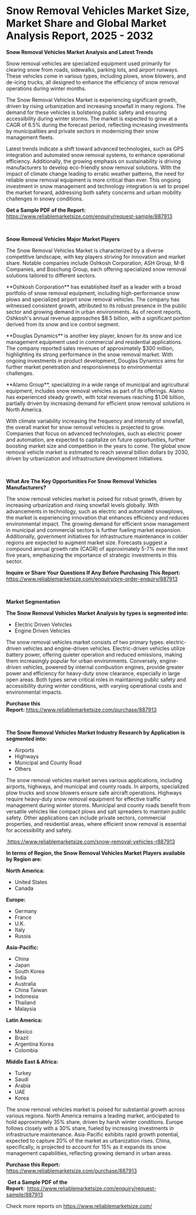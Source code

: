 <p><h1>Snow Removal Vehicles Market Size, Market Share and Global Market Analysis Report, 2025 - 2032</h1></p><p><strong>Snow Removal Vehicles Market Analysis and Latest Trends</strong></p>
<p><p>Snow removal vehicles are specialized equipment used primarily for clearing snow from roads, sidewalks, parking lots, and airport runways. These vehicles come in various types, including plows, snow blowers, and de-icing trucks, all designed to enhance the efficiency of snow removal operations during winter months. </p><p>The Snow Removal Vehicles Market is experiencing significant growth, driven by rising urbanization and increasing snowfall in many regions. The demand for these vehicles is bolstering public safety and ensuring accessibility during winter storms. The market is expected to grow at a CAGR of 6.5% during the forecast period, reflecting increasing investments by municipalities and private sectors in modernizing their snow management fleets.</p><p>Latest trends indicate a shift toward advanced technologies, such as GPS integration and automated snow removal systems, to enhance operational efficiency. Additionally, the growing emphasis on sustainability is driving manufacturers to develop eco-friendly snow removal solutions. With the impact of climate change leading to erratic weather patterns, the need for reliable snow removal equipment is more critical than ever. This ongoing investment in snow management and technology integration is set to propel the market forward, addressing both safety concerns and urban mobility challenges in snowy conditions.</p></p>
<p><strong>Get a Sample PDF of the Report:&nbsp;</strong> <a href="https://www.reliablemarketsize.com/enquiry/request-sample/887913?utm_campaign=2303&utm_medium=2&utm_source=Github&utm_content=ia&utm_term=18022025&utm_id=snow-removal-vehicles">https://www.reliablemarketsize.com/enquiry/request-sample/887913</a></p>
<p>&nbsp;</p>
<p><strong>Snow Removal Vehicles Major Market Players</strong></p>
<p><p>The Snow Removal Vehicles Market is characterized by a diverse competitive landscape, with key players striving for innovation and market share. Notable companies include Oshkosh Corporation, ASH Group, M-B Companies, and Boschung Group, each offering specialized snow removal solutions tailored to different sectors.</p><p>**Oshkosh Corporation** has established itself as a leader with a broad portfolio of snow removal equipment, including high-performance snow plows and specialized airport snow removal vehicles. The company has witnessed consistent growth, attributed to its robust presence in the public sector and growing demand in urban environments. As of recent reports, Oshkosh's annual revenue approaches $8.5 billion, with a significant portion derived from its snow and ice control segment.</p><p>**Douglas Dynamics** is another key player, known for its snow and ice management equipment used in commercial and residential applications. The company reported sales revenues of approximately $300 million, highlighting its strong performance in the snow removal market. With ongoing investments in product development, Douglas Dynamics aims for further market penetration and responsiveness to environmental challenges.</p><p>**Alamo Group**, specializing in a wide range of municipal and agricultural equipment, includes snow removal vehicles as part of its offerings. Alamo has experienced steady growth, with total revenues reaching $1.06 billion, partially driven by increasing demand for efficient snow removal solutions in North America.</p><p>With climate variability increasing the frequency and intensity of snowfall, the overall market for snow removal vehicles is projected to grow. Companies that focus on advanced technologies, such as electric power and automation, are expected to capitalize on future opportunities, further boosting market size and competition in the years to come. The global snow removal vehicle market is estimated to reach several billion dollars by 2030, driven by urbanization and infrastructure development initiatives.</p></p>
<p>&nbsp;</p>
<p><strong>What Are The Key Opportunities For Snow Removal Vehicles Manufacturers?</strong></p>
<p><p>The snow removal vehicles market is poised for robust growth, driven by increasing urbanization and rising snowfall levels globally. With advancements in technology, such as electric and automated snowplows, the market is experiencing innovation that enhances efficiency and reduces environmental impact. The growing demand for efficient snow management in municipal and commercial sectors is further fueling market expansion. Additionally, government initiatives for infrastructure maintenance in colder regions are expected to augment market size. Forecasts suggest a compound annual growth rate (CAGR) of approximately 5-7% over the next five years, emphasizing the importance of strategic investments in this sector.</p></p>
<p><strong>Inquire or Share Your Questions If Any Before Purchasing This Report:</strong> <a href="https://www.reliablemarketsize.com/enquiry/pre-order-enquiry/887913?utm_campaign=2303&utm_medium=2&utm_source=Github&utm_content=ia&utm_term=18022025&utm_id=snow-removal-vehicles">https://www.reliablemarketsize.com/enquiry/pre-order-enquiry/887913</a></p>
<p>&nbsp;</p>
<p><strong>Market Segmentation</strong></p>
<p><strong>The Snow Removal Vehicles Market Analysis by types is segmented into:</strong></p>
<p><ul><li>Electric Driven Vehicles</li><li>Engine Driven Vehicles</li></ul></p>
<p><p>The snow removal vehicles market consists of two primary types: electric-driven vehicles and engine-driven vehicles. Electric-driven vehicles utilize battery power, offering quieter operation and reduced emissions, making them increasingly popular for urban environments. Conversely, engine-driven vehicles, powered by internal combustion engines, provide greater power and efficiency for heavy-duty snow clearance, especially in large open areas. Both types serve critical roles in maintaining public safety and accessibility during winter conditions, with varying operational costs and environmental impacts.</p></p>
<p><strong>Purchase this Report:&nbsp;</strong><a href="https://www.reliablemarketsize.com/purchase/887913?utm_campaign=2303&utm_medium=2&utm_source=Github&utm_content=ia&utm_term=18022025&utm_id=snow-removal-vehicles">https://www.reliablemarketsize.com/purchase/887913</a></p>
<p>&nbsp;</p>
<p><strong>The Snow Removal Vehicles Market Industry Research by Application is segmented into:</strong></p>
<p><ul><li>Airports</li><li>Highways</li><li>Municipal and County Road</li><li>Others</li></ul></p>
<p><p>The snow removal vehicles market serves various applications, including airports, highways, and municipal and county roads. In airports, specialized plow trucks and snow blowers ensure safe aircraft operations. Highways require heavy-duty snow removal equipment for effective traffic management during winter storms. Municipal and county roads benefit from versatile vehicles like compact plows and salt spreaders to maintain public safety. Other applications can include private sectors, commercial properties, and residential areas, where efficient snow removal is essential for accessibility and safety.</p></p>
<p><a href="https://www.reliablemarketsize.com/snow-removal-vehicles-r887913?utm_campaign=2303&utm_medium=2&utm_source=Github&utm_content=ia&utm_term=18022025&utm_id=snow-removal-vehicles">&nbsp;https://www.reliablemarketsize.com/snow-removal-vehicles-r887913</a></p>
<p><strong>In terms of Region, the Snow Removal Vehicles Market Players available by Region are:</strong></p>
<p>
    <p> <strong> North America: </strong>
        <ul>
            <li>United States</li>
            <li>Canada</li>
        </ul>
        </p> 
    <p> <strong> Europe: </strong>
        <ul>
            <li>Germany</li>
            <li>France</li>
            <li>U.K.</li>
            <li>Italy</li>
            <li>Russia</li>
        </ul>
        </p> 
    <p> <strong> Asia-Pacific: </strong>
        <ul>
            <li>China</li>
            <li>Japan</li>
            <li>South Korea</li>
            <li>India</li>
            <li>Australia</li>
            <li>China Taiwan</li>
            <li>Indonesia</li>
            <li>Thailand</li>
            <li>Malaysia</li>
        </ul>
        </p> 
    <p> <strong> Latin America: </strong>
        <ul>
            <li>Mexico</li>
            <li>Brazil</li>
            <li>Argentina Korea</li>
            <li>Colombia</li>
        </ul>
        </p> 
    <p> <strong> Middle East & Africa: </strong>
        <ul>
            <li>Turkey</li>
            <li>Saudi</li>
            <li>Arabia</li>
            <li>UAE</li>
            <li>Korea</li>
        </ul>
    </p>
    </p>
<p><p>The snow removal vehicles market is poised for substantial growth across various regions. North America remains a leading market, anticipated to hold approximately 35% share, driven by harsh winter conditions. Europe follows closely with a 30% share, fueled by increasing investments in infrastructure maintenance. Asia-Pacific exhibits rapid growth potential, expected to capture 20% of the market as urbanization rises. China, specifically, is projected to account for 15% as it expands its snow management capabilities, reflecting growing demand in urban areas.</p></p>
<p><strong>Purchase this Report: </strong><a href="https://www.reliablemarketsize.com/purchase/887913?utm_campaign=2303&utm_medium=2&utm_source=Github&utm_content=ia&utm_term=18022025&utm_id=snow-removal-vehicles">https://www.reliablemarketsize.com/purchase/887913</a></p>
<p>&nbsp;<strong>Get a Sample PDF of the Report:&nbsp;&nbsp;</strong><a href="https://www.reliablemarketsize.com/enquiry/request-sample/887913?utm_campaign=2303&utm_medium=2&utm_source=Github&utm_content=ia&utm_term=18022025&utm_id=snow-removal-vehicles">https://www.reliablemarketsize.com/enquiry/request-sample/887913</a></p>
<p><strong></strong></p>
<p>Check more reports on <a href="https://www.reliablemarketsize.com/?utm_campaign=2303&utm_medium=2&utm_source=Github&utm_content=ia&utm_term=18022025&utm_id=snow-removal-vehicles">https://www.reliablemarketsize.com/</a></p>